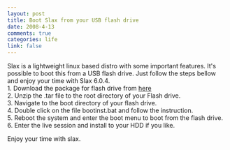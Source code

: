 ```yaml
---
layout: post
title: Boot Slax from your USB flash drive
date: 2008-4-13
comments: true
categories: life
link: false
---
```

<p>Slax is a lightweight linux based distro with some important features. It's possible to boot this from a USB flash drive. Just follow the steps bellow and enjoy your time with Slax 6.0.4.<br />
        1. Download the package for flash drive from <a href="http://http://nimue.fit.vutbr.cz/slax/SLAX-6.x/slax-6.0.4.tar">here</a><br />
        2. Unzip the .tar file to the root directory of your Flash drive.<br />
        3. Navigate to the boot directory of your flash drive.<br />
        4. Double click on the file bootinst.bat and follow the instruction.<br />
        5. Reboot the system and enter the boot menu to boot from the flash drive.<br />
        6. Enter the live session and install to your HDD if you like.</p>
<p>Enjoy your time with slax.</p>
